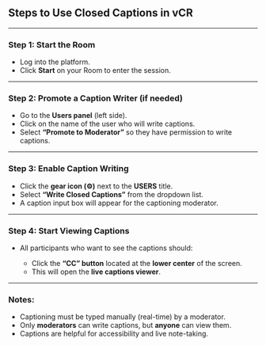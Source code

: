 ##  **Steps to Use Closed Captions in vCR**

---

###  **Step 1: Start the Room**

* Log into the platform.
* Click **Start** on your Room to enter the session.

---

###  **Step 2: Promote a Caption Writer (if needed)**

* Go to the **Users panel** (left side).
* Click on the name of the user who will write captions.
* Select **“Promote to Moderator”** so they have permission to write captions.

---

###  **Step 3: Enable Caption Writing**

* Click the **gear icon (⚙️)** next to the **USERS** title.
* Select **“Write Closed Captions”** from the dropdown list.
* A caption input box will appear for the captioning moderator.

---

###  **Step 4: Start Viewing Captions**

* All participants who want to see the captions should:

  * Click the **“CC” button** located at the **lower center** of the screen.
  * This will open the **live captions viewer**.

---

###  **Notes:**

* Captioning must be typed manually (real-time) by a moderator.
* Only **moderators** can write captions, but **anyone** can view them.
* Captions are helpful for accessibility and live note-taking.

